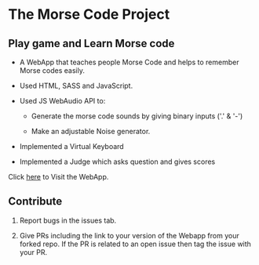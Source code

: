 # The Morse Code Project

## Play game and Learn Morse code

- A WebApp that teaches people Morse Code and helps to remember Morse codes easily.

- Used HTML, SASS and JavaScript.

- Used JS WebAudio API to:

  - Generate the morse code sounds by giving binary inputs ('.' & '-')

  - Make an adjustable Noise generator.

- Implemented a Virtual Keyboard

- Implemented a Judge which asks question and gives scores

Click [here](<https://ashuvssut.github.io/the-morse-code-project/>) to Visit the WebApp.

## Contribute

1. Report bugs in the issues tab.

2. Give PRs including the link to your version of the Webapp from your forked repo. If the PR is related to an open issue then tag the issue with your PR.
